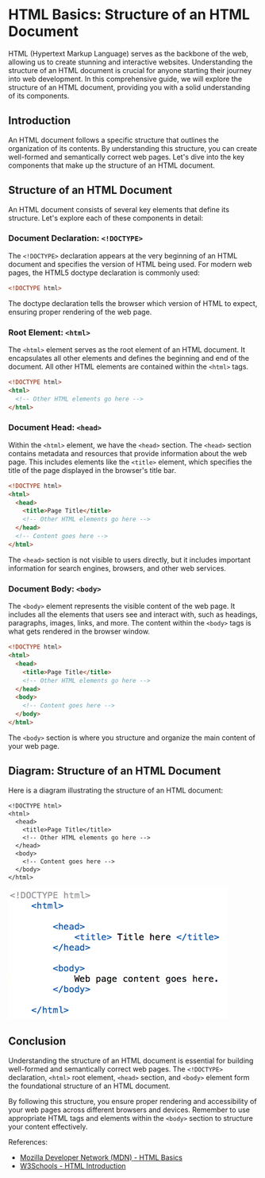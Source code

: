 # HTML Basics: Structure of an HTML Document

HTML (Hypertext Markup Language) serves as the backbone of the web, allowing us to create stunning and interactive websites. Understanding the structure of an HTML document is crucial for anyone starting their journey into web development. In this comprehensive guide, we will explore the structure of an HTML document, providing you with a solid understanding of its components.

## Introduction

An HTML document follows a specific structure that outlines the organization of its contents. By understanding this structure, you can create well-formed and semantically correct web pages. Let's dive into the key components that make up the structure of an HTML document.

## Structure of an HTML Document

An HTML document consists of several key elements that define its structure. Let's explore each of these components in detail:

### Document Declaration: `<!DOCTYPE>`

The `<!DOCTYPE>` declaration appears at the very beginning of an HTML document and specifies the version of HTML being used. For modern web pages, the HTML5 doctype declaration is commonly used:

```html
<!DOCTYPE html>
```

The doctype declaration tells the browser which version of HTML to expect, ensuring proper rendering of the web page.

### Root Element: `<html>`

The `<html>` element serves as the root element of an HTML document. It encapsulates all other elements and defines the beginning and end of the document. All other HTML elements are contained within the `<html>` tags.

```html
<!DOCTYPE html>
<html>
  <!-- Other HTML elements go here -->
</html>
```

### Document Head: `<head>`

Within the `<html>` element, we have the `<head>` section. The `<head>` section contains metadata and resources that provide information about the web page. This includes elements like the `<title>` element, which specifies the title of the page displayed in the browser's title bar.

```html
<!DOCTYPE html>
<html>
  <head>
    <title>Page Title</title>
    <!-- Other HTML elements go here -->
  </head>
  <!-- Content goes here -->
</html>
```

The `<head>` section is not visible to users directly, but it includes important information for search engines, browsers, and other web services.

### Document Body: `<body>`

The `<body>` element represents the visible content of the web page. It includes all the elements that users see and interact with, such as headings, paragraphs, images, links, and more. The content within the `<body>` tags is what gets rendered in the browser window.

```html
<!DOCTYPE html>
<html>
  <head>
    <title>Page Title</title>
    <!-- Other HTML elements go here -->
  </head>
  <body>
    <!-- Content goes here -->
  </body>
</html>
```

The `<body>` section is where you structure and organize the main content of your web page.

## Diagram: Structure of an HTML Document

Here is a diagram illustrating the structure of an HTML document:

```
<!DOCTYPE html>
<html>
  <head>
    <title>Page Title</title>
    <!-- Other HTML elements go here -->
  </head>
  <body>
    <!-- Content goes here -->
  </body>
</html>
```

![HTML Document Structure](../images/lesson%201/structure-of-an-html-document.png)

## Conclusion

Understanding the structure of an HTML document is essential for building well-formed and semantically correct web pages. The `<!DOCTYPE>` declaration, `<html>` root element, `<head>` section, and `<body>` element form the foundational structure of an HTML document.

By following this structure, you ensure proper rendering and accessibility of your web pages across different browsers and devices. Remember to use appropriate HTML tags and elements within the `<body>` section to structure your content effectively.

References:
- [Mozilla Developer Network (MDN) - HTML Basics](https://developer.mozilla.org/en-US/docs/Learn/Getting_started_with_the_web/HTML_basics)
- [W3Schools - HTML Introduction](https://www.w3schools.com/html/html_intro.asp)